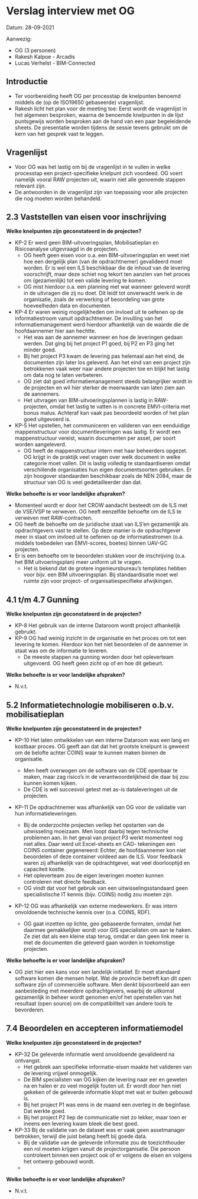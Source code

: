 # Verslag interview met OG

Datum: 28-09-2021

Aanwezig:
- OG (3 personen)
- Rakesh Kalpoe - Arcadis
- Lucas Verhelst - BIM-Connected

## Introductie

- Ter voorbereiding heeft OG per processtap de knelpunten benoemd middels de (op de ISO19650 gebaseerde) vragenlijst. 
- Rakesh licht het plan voor de meeting toe: Eerst wordt de vragenlijst in het algemeen besproken, waarna de benoemde knelpunten in de lijst puntsgewijs worden besproken aan de hand van een paar begeleidende sheets. De presentatie worden tijdens de sessie tevens gebruikt om de kern van het gesprek vast te leggen.

## Vragenlijst

- Voor OG was het lastig om bij de vragenlijst in te vullen in welke processtap een project-specifieke knelpunt zich voordeed. OG voert namelijk vooral RAW projecten uit, waarin niet alle genoemde stappen relevant zijn.
- De antwoorden in de vragenlijst zijn van toepassing voor alle projecten die nog moeten worden behandeld.

## 2.3 Vaststellen van eisen voor inschrijving

**Welke knelpunten zijn geconstateerd in de projecten?**

- KP-2 Er werd geen BIM-uitvoeringsplan, Mobilisatieplan en Risicoanalyse uitgevraagd in de projecten. 
  - OG heeft geen eisen voor o.a. een BIM-uitvoeringsplan en weet niet hoe een dergelijk plan (van de opdrachtnemer) gevalideerd moet worden. Er is wel een ILS beschikbaar die de inhoud van de levering voorschrijft, maar deze schiet nog tekort ten aanzien van het proces om (gezamenlijk) tot een valide levering te komen. 
  - OG mist hierdoor o.a. een planning met wat wanneer geleverd wordt in de uitvragen die zij nu doet. Dit leidt tot onverwacht werk in de organisatie, zoals de verwerking of beoordeling van grote hoeveelheden data en documenten.
- KP-4 Er waren weinig mogelijkheden om invloed uit te oefenen op de informatiestroom vanuit opdrachtnemer. De invulling van het informatiemanagement werd hierdoor afhankelijk van de waarde die de hoofdaannemer hier aan hechtte. 
  - Het was aan de aannemer wanneer en hoe de leveringen gedaan werden. Dat ging bij het project P1 goed, bij P2 en P3 ging het minder goed.
  - Bij het project P3 kwam de levering pas helemaal aan het eind, de documenten zijn later los geleverd. Aan het eind van een project zijn betrokkenen vaak weer naar andere projecten toe en blijkt het lastig om data nog te laten verbeteren.
  - OG ziet dat goed informatiemanagement steeds belangrijker wordt in de projecten en wil hier sterker de meerwaarde van laten zien aan de aannemers.
  - Het uitvragen van BIM-uitvoeringsplannen is lastig in RAW-projecten, omdat het lastig te vatten is in concrete EMVI-criteria met bonus malus. Achteraf kan vaak pas beoordeeld worden of het plan goed uitgevoerd is.
- KP-5 Het opstellen, het communiceren en valideren van een eenduidige mappenstructuur voor documentleveringen was lastig. Er wordt een mappenstructuur vereist, waarin documenten per asset, per soort worden aangeleverd. 
  - OG heeft de mappenstructuur intern met haar beheerders opgezet. OG krijgt in de praktijk veel vragen over welk document in welke categorie moet vallen. Dit is lastig volledig te standaardiseren omdat verschillende organisaties hun eigen documentsoorten gebruiken. Er zijn hoogover standaarden beschikbaar zoals de NEN 2084, maar de structuur van OG is veel gedetailleerder dan dat.

**Welke behoefte is er voor landelijke afspraken?**
- Momenteel wordt er door het CROW aandacht besteedt om de ILS met de VSE/VSP te verweven. OG heeft eenzelfde behoefte om de ILS te verweven met RAW-contracten.   
- OG heeft de behoefte om de juridische staat van ILS’en gezamenlijk als opdrachtgevers vast te stellen. Op deze manier is de opdrachtgever meer in staat om invloed uit te oefenen op de informatiestromen (o.a. middels toebedelen van EMVI-scores, boetes) binnen UAV-GC projecten. 
- Er is een behoefte om te beoordelen stukken voor de inschrijving (o.a. het BIM uitvoeringsplan) meer uniform uit te vragen. 
  - Het is bekend dat de grotere ingenieursbureau’s templates hebben voor bijv. een BIM uitvoeringsplan. Bij standaardisatie moet wel ruimte zijn voor project- of organisatiespecifieke afwijkingen.

## 4.1 t/m 4.7 Gunning

**Welke knelpunten zijn geconstateerd in de projecten?**

- KP-8 Het gebruik van de interne Dataroom wordt project afhankelijk gebruikt. 
- KP-9 OG had weinig inzicht in de organisatie en het proces om tot een levering te komen. Hierdoor kon het niet beoordelen of de aannemer in staat was om de informatie te leveren.
  - De meeste stappen na gunning worden door het opleverteam uitgevoerd. OG heeft geen zicht op of en hoe dit gebeurt.

**Welke behoefte is er voor landelijke afspraken?**

- N.v.t.

## 5.2 Informatietechnologie mobiliseren o.b.v. mobilisatieplan

**Welke knelpunten zijn geconstateerd in de projecten?**

- KP-10 Het laten ontwikkelen van een interne Dataroom was een lang en kostbaar proces. OG geeft aan dat dat het grootste knelpunt is geweest om de belofte achter COINS waar te kunnen maken binnen de organisatie.
  - Men heeft overwogen om de software van de CDE openbaar te maken, maar zag risico’s in de verantwoordelijkheid die daar bij zou kunnen komen kijken. 
  - De CDE is wél succesvol getest met as-is dataleveringen uit de projecten. 

- KP-11 De opdrachtnemer was afhankelijk van OG voor de validatie van hun informatieleveringen.
  - Bij de onderzochte projecten verliep het opstarten van de uitwisseling moeizaam. Men loopt daarbij tegen technische problemen aan. In het geval van project P3 werkt momenteel nog niet alles. Daar werd uit Excel-sheets en CAD- tekeningen een COINS container gegenereerd: Echter, de hoofdaannemer kon niet beoordelen of deze container voldeed aan de ILS. Voor feedback waren zij afhankelijk van de opdrachtgever, wat veel doorlooptijd en capaciteit kostte. 
  - Het opleverteam zou de eigen leveringen moeten kunnen controleren met directe feedback.
  - OG vindt dat voor het gebruik van een uitwisselingsstandaard geen specialistische IT kennis (bijv. COINS) nodig zou moeten zijn.

- KP-12 OG was afhankelijk van externe medewerkers. Er was intern onvoldoende technische kennis over (o.a. COINS, RDF).
  - OG gaat inzetten op lichte, geo gebaseerde formaten, omdat het daarmee gemakkelijker wordt voor GIS specialisten om aan te haken. Ze ziet dat als een kleine stap terug, omdat er dan geen link meer is met de documenten die geleverd gaan worden in toekomstige projecten.

**Welke behoefte is er voor landelijke afspraken?**

- OG ziet hier een kans voor een landelijk initiatief. Er moet standaard software komen die mensen helpt. Wat de provincie betreft kan dit open software zijn of commerciële software. Men denkt bijvoorbeeld aan een aanbesteding met meerdere opdrachtgevers, waarbij de uitkomst gezamenlijk in beheer wordt genomen en/of het openstellen van het resultaat (open source) om de compatibiliteit van andere tools te bevorderen.

## 7.4 Beoordelen en accepteren informatiemodel

**Welke knelpunten zijn geconstateerd in de projecten?**

- KP-32 De geleverde informatie werd onvoldoende gevalideerd na ontvangst. 
  - Het gebrek aan specifieke informatie-eisen maakte het valideren van de levering vrijwel onmogelijk. 
  - De BIM specialisten van OG kijken de levering naar eer en geweten na en halen er zo veel mogelijk fouten uit. Er wordt door hen niet gekeken of de geleverde informatie klopt met wat er buiten gebouwd is. 
  - Bij het project P1  was eens in de maand een overleg in de beginfase. Dat werkte goed. 
  - Bij het project P2 liep de communicatie niet zo lekker, maar toen er ineens een levering kwam bleek die best goed.
- KP-33 Bij de validatie van de dataset was er vaak geen assetmanager betrokken, terwijl die juist belang heeft bij goede data. 
  - Bij de validatie van de geleverde informatie zou de toezichthouder een rol moeten krijgen vanuit de projectorganisatie. Die persoon controleert binnen een project ook of er volgens de eisen en volgens het ontwerp gebouwd wordt.
  - 
**Welke behoefte is er voor landelijke afspraken?**

- N.v.t.
